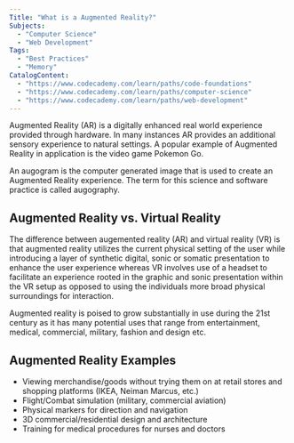 ```yaml
---
Title: "What is a Augmented Reality?"
Subjects:
  - "Computer Science"
  - "Web Development"
Tags:
  - "Best Practices"
  - "Memory"
CatalogContent:
  - "https://www.codecademy.com/learn/paths/code-foundations"
  - "https://www.codecademy.com/learn/paths/computer-science"
  - "https://www.codecademy.com/learn/paths/web-development"
---
```


Augmented Reality (AR) is a digitally enhanced real world experience provided through hardware. In many instances AR provides an additional sensory experience to natural settings. A popular example of Augmented Reality in application is the video game Pokemon Go. 

An augogram is the computer generated image that is used to create an Augmented Reality experience. The term for this science and software practice is called augography.

## Augmented Reality vs. Virtual Reality 

The difference between augemented reality (AR) and virtual reality (VR) is that augmented reality utilizes the current physical setting of the user while introducing a layer of synthetic digital, sonic or somatic presentation to enhance the user experience whereas VR involves use of a headset to facilitate an experience rooted in the graphic and sonic presentation within the VR setup as opposed to using the individuals more broad physical surroundings for interaction.

Augmented reality is poised to grow substantially in use during the 21st century as it has many potential uses that range from entertainment, medical, commercial, military, fashion and design etc.

##  Augmented Reality Examples

* Viewing merchandise/goods without trying them on at retail stores and shopping platforms (IKEA, Neiman Marcus, etc.)
* Flight/Combat simulation (military, commercial aviation)
* Physical markers for direction and navigation
* 3D commercial/residential design and architecture
* Training for medical procedures for nurses and doctors
